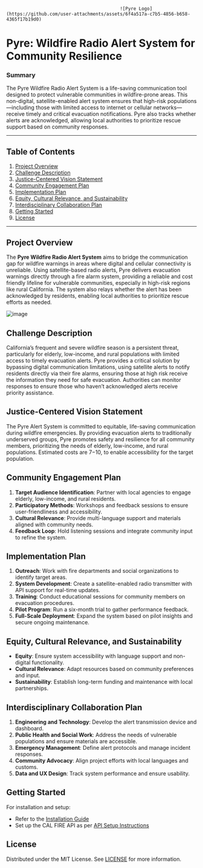                                               ![Pyre Logo](https://github.com/user-attachments/assets/6f4a517a-c7b5-4856-b658-4365f17b19d0)



# Pyre: Wildfire Radio Alert System for Community Resilience

### Summary
The Pyre Wildfire Radio Alert System is a life-saving communication tool designed to protect vulnerable communities in wildfire-prone areas. This non-digital, satellite-enabled alert system ensures that high-risk populations—including those with limited access to internet or cellular networks—receive timely and critical evacuation notifications. Pyre also tracks whether alerts are acknowledged, allowing local authorities to prioritize rescue support based on community responses.

---

## Table of Contents
1. [Project Overview](#project-overview)
2. [Challenge Description](#challenge-description)
3. [Justice-Centered Vision Statement](#justice-centered-vision-statement)
4. [Community Engagement Plan](#community-engagement-plan)
5. [Implementation Plan](#implementation-plan)
6. [Equity, Cultural Relevance, and Sustainability](#equity-cultural-relevance-and-sustainability)
7. [Interdisciplinary Collaboration Plan](#interdisciplinary-collaboration-plan)
8. [Getting Started](#getting-started)
9. [License](#license)

---

## Project Overview

The **Pyre Wildfire Radio Alert System** aims to bridge the communication gap for wildfire warnings in areas where digital and cellular connectivity is unreliable. Using satellite-based radio alerts, Pyre delivers evacuation warnings directly through a fire alarm system, providing a reliable and cost friendly lifeline for vulnerable communities, especially in high-risk regions like rural California.
The system also relays whether the alert has been acknowledged by residents, enabling local authorities to prioritize rescue efforts as needed.

![image](https://github.com/user-attachments/assets/81e2df0f-08f3-46a6-963c-240ade7bde72)


## Challenge Description

California’s frequent and severe wildfire season is a persistent threat, particularly for elderly, low-income, and rural populations with limited access to timely evacuation alerts. Pyre provides a critical solution by bypassing digital communication limitations, using satellite alerts to notify residents directly via their fire alarms, ensuring those at high risk receive the information they need for safe evacuation. Authorities can monitor responses to ensure those who haven’t acknowledged alerts receive priority assistance.

## Justice-Centered Vision Statement

The Pyre Alert System is committed to equitable, life-saving communication during wildfire emergencies. By providing evacuation alerts to traditionally underserved groups, Pyre promotes safety and resilience for all community members, prioritizing the needs of elderly, low-income, and rural populations. Estimated costs are $7-$10, to enable accessibility for the target population.

## Community Engagement Plan

1. **Target Audience Identification**: Partner with local agencies to engage elderly, low-income, and rural residents.
2. **Participatory Methods**: Workshops and feedback sessions to ensure user-friendliness and accessibility.
3. **Cultural Relevance**: Provide multi-language support and materials aligned with community needs.
4. **Feedback Loop**: Hold listening sessions and integrate community input to refine the system.

## Implementation Plan

1. **Outreach**: Work with fire departments and social organizations to identify target areas.
2. **System Development**: Create a satellite-enabled radio transmitter with API support for real-time updates.
3. **Training**: Conduct educational sessions for community members on evacuation procedures.
4. **Pilot Program**: Run a six-month trial to gather performance feedback.
5. **Full-Scale Deployment**: Expand the system based on pilot insights and secure ongoing maintenance.

## Equity, Cultural Relevance, and Sustainability

- **Equity**: Ensure system accessibility with language support and non-digital functionality.
- **Cultural Relevance**: Adapt resources based on community preferences and input.
- **Sustainability**: Establish long-term funding and maintenance with local partnerships.

## Interdisciplinary Collaboration Plan

1. **Engineering and Technology**: Develop the alert transmission device and dashboard.
2. **Public Health and Social Work**: Address the needs of vulnerable populations and ensure materials are accessible.
3. **Emergency Management**: Define alert protocols and manage incident responses.
4. **Community Advocacy**: Align project efforts with local languages and customs.
5. **Data and UX Design**: Track system performance and ensure usability.

## Getting Started

For installation and setup:
- Refer to the [Installation Guide](./installation.md)
- Set up the CAL FIRE API as per [API Setup Instructions](./api_setup.md)

## License

Distributed under the MIT License. See [LICENSE](./LICENSE) for more information.

